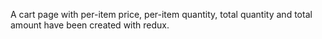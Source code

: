 A cart page with per-item price, per-item quantity, total quantity and total amount have been created with redux.
